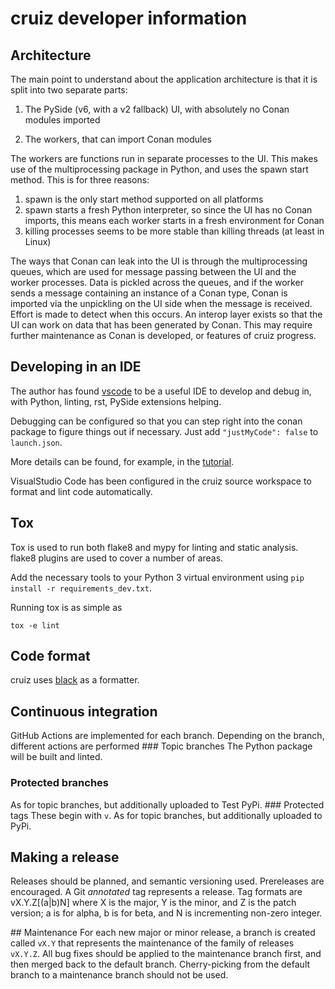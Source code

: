 # cruiz developer information

## Architecture
The main point to understand about the application architecture is that it is split into two separate parts:

1. The PySide (v6, with a v2 fallback) UI, with absolutely no Conan modules imported

2. The workers, that can import Conan modules

The workers are functions run in separate processes to the UI. This makes use of the multiprocessing package in Python, and uses the spawn start method. This is for three reasons:

1. spawn is the only start method supported on all platforms
2. spawn starts a fresh Python interpreter, so since the UI has no Conan imports, this means each worker starts in a fresh environment for Conan
3. killing processes seems to be more stable than killing threads (at least in Linux)

The ways that Conan can leak into the UI is through the multiprocessing queues, which are used for message passing between the UI and the worker processes. Data is pickled across the queues, and if the worker sends a message containing an instance of a Conan type, Conan is imported via the unpickling on the UI side when the message is received. Effort is made to detect when this occurs. An interop layer exists so that the UI can work on data that has been generated by Conan. This may require further maintenance as Conan is developed, or features of cruiz progress.

## Developing in an IDE
The author has found [vscode](https://code.visualstudio.com/) to be a useful IDE to develop and debug in, with Python, linting, rst, PySide extensions helping.

Debugging can be configured so that you can step right into the conan package to figure things out if necessary. Just add `"justMyCode": false` to `launch.json`.

More details can be found, for example, in the [tutorial](https://code.visualstudio.com/docs/python/python-tutorial).

VisualStudio Code has been configured in the cruiz source workspace to format and lint code automatically.

## Tox
Tox is used to run both flake8 and mypy for linting and static analysis. flake8 plugins are used to cover a number of areas.

Add the necessary tools to your Python 3 virtual environment using `pip install -r requirements_dev.txt`.

Running tox is as simple as
```
tox -e lint
```

## Code format
cruiz uses [black](https://pypi.org/project/black/) as a formatter.

## Continuous integration
GitHub Actions are implemented for each branch. Depending on the branch, different actions are performed
### Topic branches
The Python package will be built and linted.
### Protected branches
As for topic branches, but additionally uploaded to Test PyPi.
### Protected tags
These begin with `v`. As for topic branches, but additionally uploaded to PyPi.

## Making a release
Releases should be planned, and semantic versioning used. Prereleases are encouraged. A Git _annotated_ tag represents a release. Tag formats are vX.Y.Z[(a|b)N] where X is the major, Y is the minor, and Z is the patch version; a is for alpha, b is for beta, and N is incrementing non-zero integer.

## Maintenance
For each new major or minor release, a branch is created called `vX.Y` that represents the maintenance of the family of releases `vX.Y.Z`. All bug fixes should be applied to the maintenance branch first, and then merged back to the default branch. Cherry-picking from the default branch to a maintenance branch should not be used.
